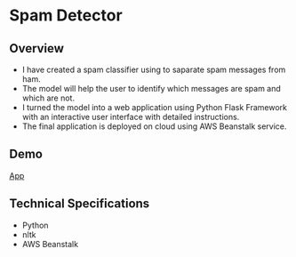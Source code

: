 # Spam Detector

## Overview
* I have created a spam classifier using to saparate spam messages from ham. 
* The model will help the user to identify which messages are spam and which are not.
* I turned the model into a web application using Python Flask Framework with an interactive user interface with detailed instructions.
* The final application is deployed on cloud using AWS Beanstalk service.

## Demo

[App](http://myflaskapi-env.eba-hnrmmad3.ap-south-1.elasticbeanstalk.com/)

## Technical Specifications

- Python
- nltk
- AWS Beanstalk
